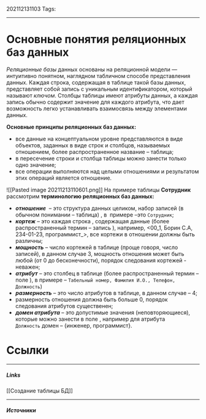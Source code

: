 202112131103
Tags:
___
# Основные понятия реляционных баз данных
*Реляционные базы* данных основаны на реляционной модели — интуитивно понятном, наглядном табличном способе представления данных. Каждая строка, содержащая в таблице такой базы данных, представляет собой запись с уникальным идентификатором, который называют _ключом_. Столбцы таблицы имеют атрибуты данных, а каждая запись обычно содержит значение для каждого атрибута, что дает возможность легко устанавливать взаимосвязь между элементами данных.

**Основные принципы реляционных баз данных:**
-   все данные на концептуальном уровне представляются в виде объектов, заданных в виде строк и столбцов, называемых отношением, более распространенное название – таблица;
-   в пересечение строки и столбца таблицы можно занести только одно значение;
-   все операции выполняются над целыми отношениями и результатом этих операций является отношение.


![[Pasted image 20211213110601.png]]
На примере таблицы **Сотрудник** рассмотрим **терминологию реляционных баз данных:**

-   _**отношение**_  – это структура данных целиком, набор записей (в обычном понимании – таблица) , в  примере –это `Сотрудник`;
-   _**кортеж**_ – это каждая строка , содержащая данные (более распространенный термин – запись ), например, <00_1, Борин С.А, 234-01-23, программист_>, все кортежи в отношении должны быть различны;
-   _**мощность**_ – число кортежей в таблице (проще говоря, число записей), в данном случае 3, мощность отношения может быть любой (от 0 до бесконечности), порядок следования кортежей - неважен;
-   _**атрибут**_ – это столбец в таблице (более распространенный термин – поле ), в примере – `Табельный номер, Фамилия И.О., Телефон, Должность`) 
-   _**размерность**_ – это число атрибутов в таблице, в данном случае – 4;
-   размерность отношения должна быть больше 0, порядок следования атрибутов существенен;
-    _**домен атрибута**_ – это допустимые значения (неповторяющиеся), которые можно занести в поле , например для атрибута `Должность` домен – {инженер, программист}.


# Ссылки
___
##### Links
[[Создание таблицы БД]]


---
##### Источники
